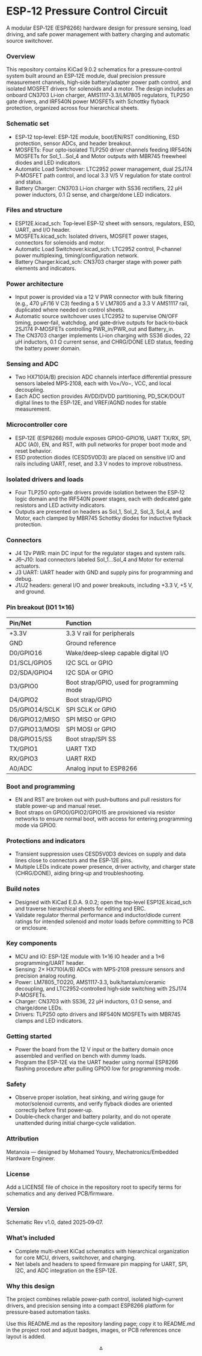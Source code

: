 # ESP‑12 Pressure Control Circuit

A modular ESP‑12E (ESP8266) hardware design for pressure sensing, load driving, and safe power management with battery charging and automatic source switchover.

### Overview

This repository contains KiCad 9.0.2 schematics for a pressure‑control system built around an ESP‑12E module, dual precision pressure measurement channels, high‑side battery/adapter power path control, and isolated MOSFET drivers for solenoids and a motor.
The design includes an onboard CN3703 Li‑ion charger, AMS1117‑3.3/LM7805 regulators, TLP250 gate drivers, and IRF540N power MOSFETs with Schottky flyback protection, organized across four hierarchical sheets.

### Schematic set

- ESP‑12 top‑level: ESP‑12E module, boot/EN/RST conditioning, ESD protection, sensor ADCs, and header breakout.
- MOSFETs: Four opto‑isolated TLP250 driver channels feeding IRF540N MOSFETs for Sol_1…Sol_4 and Motor outputs with MBR745 freewheel diodes and LED indicators.
- Automatic Load Switchover: LTC2952 power management, dual 2SJ174 P‑MOSFET path control, and local 3.3 V/5 V regulation for state control and status.
- Battery Charger: CN3703 Li‑ion charger with SS36 rectifiers, 22 µH power inductors, 0.1 Ω sense, and charge/done LED indicators.


### Files and structure

- ESP12E.kicad_sch: Top‑level ESP‑12 sheet with sensors, regulators, ESD, UART, and I/O header.
- MOSFETs.kicad_sch: Isolated drivers, MOSFET power stages, connectors for solenoids and motor.
- Automatic Load Switchover.kicad_sch: LTC2952 control, P‑channel power multiplexing, timing/configuration network.
- Battery Charger.kicad_sch: CN3703 charger stage with power path elements and indicators.


### Power architecture

- Input power is provided via a 12 V PWR connector with bulk filtering (e.g., 470 µF/16 V C3) feeding a 5 V LM7805 and a 3.3 V AMS1117 rail, duplicated where needed on control sheets.
- Automatic source switchover uses LTC2952 to supervise ON/OFF timing, power‑fail, watchdog, and gate‑drive outputs for back‑to‑back 2SJ174 P‑MOSFETs controlling PWR_in/PWR_out and Battery_in.
- The CN3703 charger implements Li‑ion charging with SS36 diodes, 22 µH inductors, 0.1 Ω current sense, and CHRG/DONE LED status, feeding the battery power domain.


### Sensing and ADC

- Two HX710(A/B) precision ADC channels interface differential pressure sensors labeled MPS‑2108, each with Vo+/Vo−, VCC, and local decoupling.
- Each ADC section provides AVDD/DVDD partitioning, PD_SCK/DOUT digital lines to the ESP‑12E, and VREF/AGND nodes for stable measurement.


### Microcontroller core

- ESP‑12E (ESP8266) module exposes GPIO0–GPIO16, UART TX/RX, SPI, ADC (A0), EN, and RST, with pull networks for proper boot mode and reset behavior.
- ESD protection diodes (CESD5V0D3) are placed on sensitive I/O and rails including UART, reset, and 3.3 V nodes to improve robustness.


### Isolated drivers and loads

- Four TLP250 opto‑gate drivers provide isolation between the ESP‑12 logic domain and the IRF540N power stages, each with dedicated gate resistors and LED activity indicators.
- Outputs are presented on headers as Sol_1, Sol_2, Sol_3, Sol_4, and Motor, each clamped by MBR745 Schottky diodes for inductive flyback protection.


### Connectors

- J4 12v PWR: main DC input for the regulator stages and system rails.
- J6–J10: load connectors labeled Sol_1…Sol_4 and Motor for external actuators.
- J3 UART: UART header with GND and supply pins for programming and debug.
- J1/J2 headers: general I/O and power breakouts, including +3.3 V, +5 V, and ground.


### Pin breakout (IO1 1×16)

| Pin/Net | Function |
| :-- | :-- |
| +3.3V | 3.3 V rail for peripherals  |
| GND | Ground reference  |
| D0/GPIO16 | Wake/deep‑sleep capable digital I/O  |
| D1/SCL/GPIO5 | I2C SCL or GPIO  |
| D2/SDA/GPIO4 | I2C SDA or GPIO  |
| D3/GPIO0 | Boot strap/GPIO, used for programming mode  |
| D4/GPIO2 | Boot strap/GPIO  |
| D5/GPIO14/SCLK | SPI SCLK or GPIO  |
| D6/GPIO12/MISO | SPI MISO or GPIO  |
| D7/GPIO13/MOSI | SPI MOSI or GPIO  |
| D8/GPIO15/SS | Boot strap/SPI SS  |
| TX/GPIO1 | UART TXD  |
| RX/GPIO3 | UART RXD  |
| A0/ADC | Analog input to ESP8266  |

### Boot and programming

- EN and RST are broken out with push‑buttons and pull resistors for stable power‑up and manual reset.
- Boot straps on GPIO0/GPIO2/GPIO15 are provisioned via resistor networks to ensure normal boot, with access for entering programming mode via GPIO0.


### Protections and indicators

- Transient suppression uses CESD5V0D3 devices on supply and data lines close to connectors and the ESP‑12E pins.
- Multiple LEDs indicate power presence, driver activity, and charger state (CHRG/DONE), aiding bring‑up and troubleshooting.


### Build notes

- Designed with KiCad E.D.A. 9.0.2; open the top‑level ESP12E.kicad_sch and traverse hierarchical sheets for editing and ERC.
- Validate regulator thermal performance and inductor/diode current ratings for intended solenoid and motor loads before committing to PCB or enclosure.


### Key components

- MCU and IO: ESP‑12E module with 1×16 IO header and a 1×6 programming/UART header.
- Sensing: 2× HX710(A/B) ADCs with MPS‑2108 pressure sensors and precision analog routing.
- Power: LM7805_TO220, AMS1117‑3.3, bulk/tantalum/ceramic decoupling, and LTC2952‑controlled high‑side switching with 2SJ174 P‑MOSFETs.
- Charger: CN3703 with SS36, 22 µH inductors, 0.1 Ω sense, and charge/done LEDs.
- Drivers: TLP250 opto drivers and IRF540N MOSFETs with MBR745 clamps and LED indicators.


### Getting started

- Power the board from the 12 V input or the battery domain once assembled and verified on bench with dummy loads.
- Program the ESP‑12E via the UART header using normal ESP8266 flashing procedure after pulling GPIO0 low for programming mode.


### Safety

- Observe proper isolation, heat sinking, and wiring gauge for motor/solenoid currents, and verify flyback diodes are oriented correctly before first power‑up.
- Double‑check charger and battery polarity, and do not operate unattended during initial charge‑cycle validation.


### Attribution

Metanoia — designed by Mohamed Yousry, Mechatronics/Embedded Hardware Engineer.

### License

Add a LICENSE file of choice in the repository root to specify terms for schematics and any derived PCB/firmware.

### Version

Schematic Rev v1.0, dated 2025‑09‑07.

### What’s included

- Complete multi‑sheet KiCad schematics with hierarchical organization for core MCU, drivers, switchover, and charging.
- Net labels and headers to speed firmware pin mapping for UART, SPI, I2C, and ADC integration on the ESP‑12E.


### Why this design

The project combines reliable power‑path control, isolated high‑current drivers, and precision sensing into a compact ESP8266 platform for pressure‑based automation tasks.

Use this README.md as the repository landing page; copy it to README.md in the project root and adjust badges, images, or PCB references once layout is added.

<div style="text-align: center">⁂</div>

